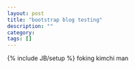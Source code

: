 ```yaml
---
layout: post
title: "bootstrap blog testing"
description: ""
category: 
tags: []
---
```

{% include JB/setup %}
foking kimchi man